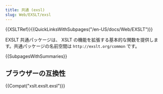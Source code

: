 ```yaml
---
title: 共通 (exsl)
slug: Web/EXSLT/exsl
---
```

{{XSLTRef}}{{QuickLinksWithSubpages("/en-US/docs/Web/EXSLT")}}

EXSLT 共通パッケージは、 XSLT の機能を拡張する基本的な関数を提供します。共通パッケージの名前空間は `http://exslt.org/common` です。

{{SubpagesWithSummaries}}

## ブラウザーの互換性

{{Compat("xslt.exslt.exsl")}}
